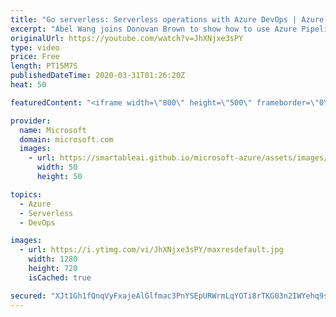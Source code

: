```yaml
---
title: "Go serverless: Serverless operations with Azure DevOps | Azure Friday"
excerpt: "Abel Wang joins Donovan Brown to show how to use Azure Pipelines to build and deploy apps for Azure Functions, App Service and even Kubernetes Clusters.  0:45 - Demo  Build and deploy Java to Azure Functions https://aka.ms/azfr/624/01  Deploy a Docker container app to Azure Kubernetes Service https://aka.ms/azfr/624/02"
originalUrl: https://youtube.com/watch?v=JhXNjxe3sPY
type: video
price: Free
length: PT15M7S
publishedDateTime: 2020-03-31T01:26:20Z
heat: 50

featuredContent: "<iframe width=\"800\" height=\"500\" frameborder=\"0\" src=\"https://www.youtube.com/embed/JhXNjxe3sPY\" allow=\"accelerometer; autoplay; encrypted-media; gyroscope; picture-in-picture\" allowfullscreen></iframe>"

provider:
  name: Microsoft
  domain: microsoft.com
  images:
    - url: https://smartableai.github.io/microsoft-azure/assets/images/organizations/microsoft.com-50x50.jpg
      width: 50
      height: 50

topics:
  - Azure
  - Serverless
  - DevOps

images:
  - url: https://i.ytimg.com/vi/JhXNjxe3sPY/maxresdefault.jpg
    width: 1280
    height: 720
    isCached: true

secured: "XJt1Gh1fQnqVyFxajeAlGlfmac3PnYSEpURWrmLqYOTi8rTKG03n2IWYehq9s+Z/2JmnYvVOusKOJqLGwNeWmvTqt3Ke4IEpQDWAk1HEAX3z+V+OAx4cYMjvJn66Y4cV3sw/kieRpZLhrZ0TpVMD+3rlgAELbeaLW8zZ02bCKVPegQ6NBPSRkb29PYzhl5LYu5aQZTWGy04/xtXHC6LSKkWw9gvp93q6bZWLa6z9rjoKLdBGLWyvdfVd3N1fAXMh1F6eckagdaRZ3IxPIwUVHO25wHcQk1OyZyxAIBE4jrT5379jO72xsD+EpYmxnpdWONgq3eRqtBl7q1RfB9Jz++5wQ7lJI46nB1qkwcg4xUJ3CGzt7IlvoR2KCFAY63/YMbeP7MR1P4CZLgmosobcxISdmhjQ5y3tTYUrQ36B8mY=;4mtPG7lheHESEtwsg/y2tg=="
---
```



